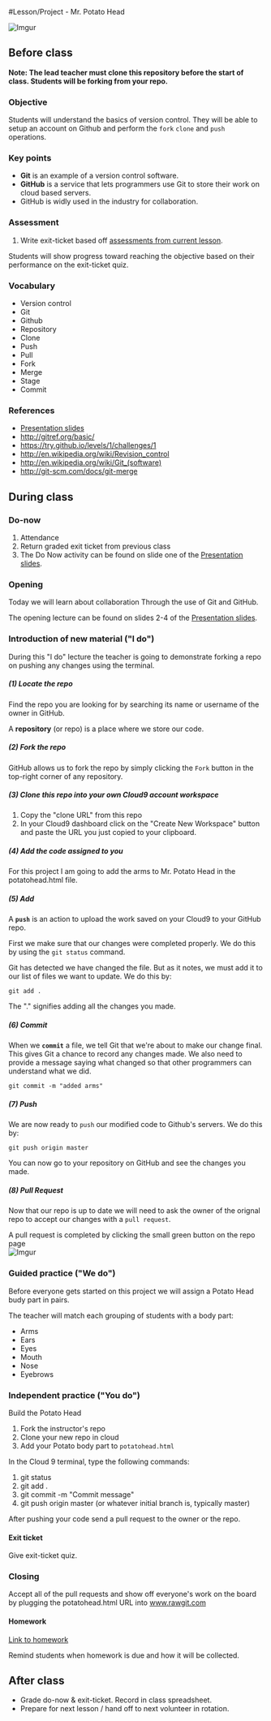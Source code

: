 #Lesson/Project - Mr. Potato Head

![Imgur](http://i.imgur.com/Vy06FW3.gif)

## Before class

**Note: The lead teacher must clone this repository before the start of class. Students will be forking from your repo.**
### Objective

Students will understand the basics of version control. They will be able to setup an account on Github and perform the `fork` `clone` and `push` operations.

### Key points

* **Git** is an example of a version control software.
* **GitHub** is a service that lets programmers use Git to store their work on cloud based servers. 
* GitHub is widly used in the industry for collaboration.

### Assessment

1. Write exit-ticket based off [assessments from current lesson](assessments/).

Students will show progress toward reaching the objective based on their performance on the exit-ticket quiz.

### Vocabulary

* Version control
* Git
* Github
* Repository
* Clone
* Push
* Pull
* Fork
* Merge
* Stage
* Commit

### References
* [Presentation slides](https://docs.google.com/presentation/d/1eH0T3ESKY7AJQjtAL7_X4-uWqJRXwgKGguoAbmQmzRw/edit?usp=sharing)
* http://gitref.org/basic/
* https://try.github.io/levels/1/challenges/1
* http://en.wikipedia.org/wiki/Revision_control
* http://en.wikipedia.org/wiki/Git_(software)
* http://git-scm.com/docs/git-merge

## During class

### Do-now

1. Attendance
2. Return graded exit ticket from previous class
3. The Do Now activity can be found on slide one of the [Presentation slides](https://docs.google.com/presentation/d/1eH0T3ESKY7AJQjtAL7_X4-uWqJRXwgKGguoAbmQmzRw/edit?usp=sharing).

### Opening

Today we will learn about collaboration Through the use of Git and GitHub. 

The opening lecture can be found on slides 2-4 of the [Presentation slides](https://docs.google.com/presentation/d/1eH0T3ESKY7AJQjtAL7_X4-uWqJRXwgKGguoAbmQmzRw/edit?usp=sharing).



### Introduction of new material ("I do")

During this "I do" lecture the teacher is going to demonstrate forking a repo on pushing any changes using the terminal.

##### (1) Locate the repo

Find the repo you are looking for by searching its name or username of the owner in GitHub.

A **repository** (or repo) is a place where we store our code.

##### (2) Fork the repo

GitHub allows us to fork the repo by simply clicking the `Fork` button in the top-right corner of any repository.

##### (3) Clone this repo into your own Cloud9 account workspace
1. Copy the "clone URL" from this repo
2. In your Cloud9 dashboard click on the "Create New Workspace" button and paste the URL you just copied to your clipboard.


##### (4) Add the code assigned to you
For this project I am going to add the arms to Mr. Potato Head in the potatohead.html file.


##### (5) Add

A **`push`** is an action to upload the work saved on your Cloud9 to your GitHub repo.

First we make sure that our changes were completed properly. We do this by using the `git status` command.

Git has detected we have changed the file. But as it notes, we must add it to our list of files we want to update. We do this by:

```
git add .
```

The "." signifies adding all the changes you made.

##### (6) Commit

When we **`commit`** a file, we tell Git that we're about to make our change final. This gives Git a chance to record any changes made. We also need to provide a message saying what changed so that other programmers can understand what we did.

```
git commit -m "added arms"
```

##### (7) Push

We are now ready to `push` our modified code to Github's servers. We do this by:

```
git push origin master
```

You can now go to your repository on GitHub and see the changes you made.

##### (8) Pull Request

Now that our repo is up to date we will need to ask the owner of the orignal repo to accept our changes with a `pull request`.

A pull request is completed by clicking the small green button on the repo page  
![Imgur](http://i.imgur.com/BqY9CA9.png) 


### Guided practice ("We do")

Before everyone gets started on this project we will assign a Potato Head budy part in pairs.

The teacher will match each grouping of students with a body part:

* Arms
* Ears
* Eyes
* Mouth
* Nose
* Eyebrows



### Independent practice ("You do")
Build the Potato Head

1. Fork the instructor's repo
2. Clone your new repo in cloud
3. Add your Potato body part to `potatohead.html`

In the Cloud 9 terminal, type the following commands:

1. git status
2. git add .
3. git commit -m "Commit message"
4. git push origin master (or whatever initial branch is, typically master)

After pushing your code send a pull request to the owner or the repo.

#### Exit ticket

Give exit-ticket quiz.

### Closing

Accept all of the pull requests and show off everyone's work on the board by plugging the  potatohead.html URL into www.rawgit.com

#### Homework

[Link to homework](homework/)

Remind students when homework is due and how it will be collected.

## After class

* Grade do-now & exit-ticket. Record in class spreadsheet.
* Prepare for next lesson / hand off to next volunteer in rotation.
